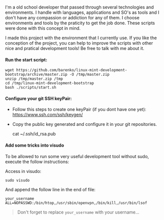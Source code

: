 I'm a old school developer that passed through several technologies and environments. I handle with languages, applications and SO's as tools and I don't have any compassion or addiction for any of them. I choose environments and tools by the praticity to get the job done. These scripts were done with this concept in mind. 

I made this project with the environment that I currently use. If you like the conception of the project, you can help to improve the scripts with other nice and pratical development tools! Be free to talk with me about it.


#### Run the start script:

    wget https://github.com/barenko/linux-mint-development-bootstrap/archive/master.zip -O /tmp/master.zip
    unzip /tmp/master.zip /tmp
    cd /tmp/linux-mint-development-bootstrap
    bash ./scripts/start.sh


#### Configure your git SSH keyPair:

- Follow this steps to create one keyPair (if you dont have one yet): https://www.ssh.com/ssh/keygen/
    
- Copy the public key generated and configure it in your git repositories.

    cat ~/.ssh/id_rsa.pub

#### Add some tricks into visudo

To be allowed to run some very useful development tool without sudo, execute the follow instructions:

Access in visudo:

    sudo visudo

And append the follow line in the end of file:

    your_username ALL=NOPASSWD:/bin/htop,/usr/sbin/openvpn,/bin/kill,/usr/bin/lsof

> Don't forget to replace `your_username` with your username...